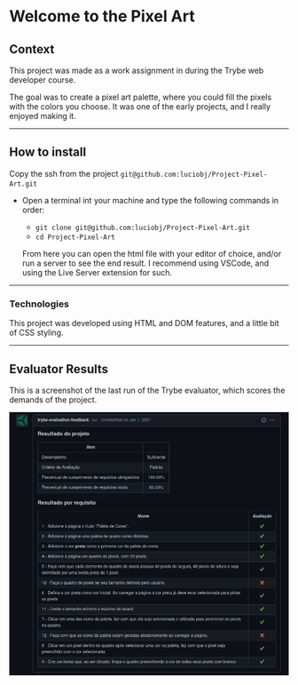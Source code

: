 # Welcome to the Pixel Art

## Context

This project was made as a work assignment in during the Trybe web developer course.

The goal was to create a pixel art palette, where you could fill the pixels with the colors you choose. It was one of the early projects, and I really enjoyed making it.

---

## How to install

Copy the ssh from the project `git@github.com:luciobj/Project-Pixel-Art.git`

* Open a terminal int your machine and type the following commands in order:

  * `git clone git@github.com:luciobj/Project-Pixel-Art.git`
  * `cd Project-Pixel-Art`

  From here you can open the html file with your editor of choice, and/or run a server to see the end result. I recommend using VSCode, and using the Live Server extension for such.

---

### Technologies

This project was developed using HTML and DOM features, and a little bit of CSS styling.

---

## Evaluator Results

This is a screenshot of the last run of the Trybe evaluator, which scores the demands of the project.

![Evaluator Results](./evaluator-results.png)

<!-- Este README foi inspirado por [Paulo](https://github.com/pauloricardoz)

